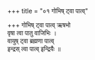+++
title = "०१ गोभिष् ट्वा पात्व्"

+++
गोभिष् ट्वा पात्व् ऋषभो  
वृषा त्वा पातु वाजिभिः ।  
वायुष् ट्वा ब्रह्मणा पात्व्  
इन्द्रस् त्वा पात्व् इन्द्रियैः ॥